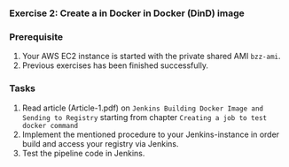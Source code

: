 ### Exercise 2: Create a in Docker in Docker (DinD) image 
###  Prerequisite
1. Your AWS EC2 instance is started with the private shared
AMI ```bzz-ami```.
2. Previous exercises has been finished successfully.
### Tasks
1. Read article (Article-1.pdf) on ```Jenkins Building Docker Image and Sending to
 Registry``` starting from chapter ```Creating a job to test docker command```
2. Implement the mentioned procedure to your Jenkins-instance in order build and 
access your registry via Jenkins.
3. Test the pipeline code in Jenkins. 